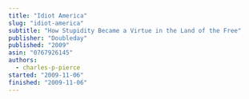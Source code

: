 ```yaml
---
title: "Idiot America"
slug: "idiot-america"
subtitle: "How Stupidity Became a Virtue in the Land of the Free"
publisher: "Doubleday"
published: "2009"
asin: "0767926145"
authors:
  - charles-p-pierce
started: "2009-11-06"
finished: "2009-11-06"
---
```

